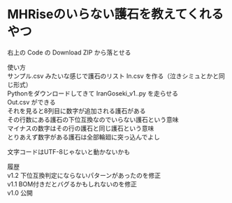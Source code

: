# MHRiseのいらない護石を教えてくれるやつ

右上の Code の Download ZIP から落とせる  

使い方  
サンプル.csv みたいな感じで護石のリスト In.csv を作る（泣きシミュとかと同じ形式）  
Pythonをダウンロードしてきて IranGoseki_v1..py を走らせる  
Out.csv ができる  
それを見ると8列目に数字が追加される護石がある  
その行数にある護石の下位互換なのでいらない護石という意味  
マイナスの数字はその行の護石と同じ護石という意味   
とりあえず数字がある護石は全部輪廻に突っ込んでよし  
  
文字コードはUTF-8じゃないと動かないかも  
  
履歴  
v1.2 下位互換判定にならないパターンがあったのを修正  
v1.1 BOM付きだとバグるかもしれないのを修正  
v1.0 公開  
